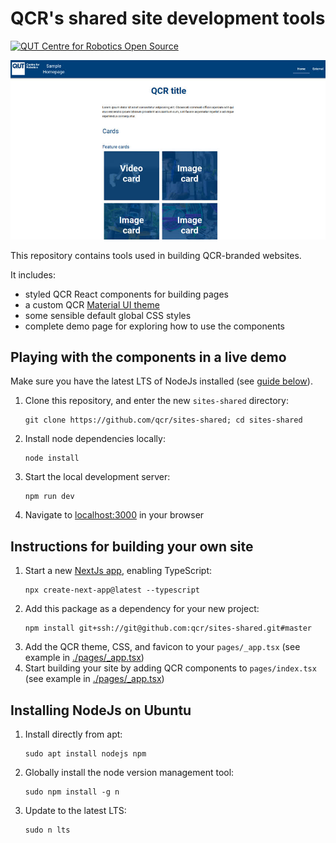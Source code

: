 # QCR's shared site development tools

[![QUT Centre for Robotics Open Source](https://github.com/qcr/qcr.github.io/raw/master/misc/badge.svg)](https://qcr.github.io)

<!--
![Primary language](https://img.shields.io/github/languages/top/qcr/code_templates)
[![License](https://img.shields.io/github/license/qcr/code_templates)](./LICENSE.txt)
-->

![Screenshot of QCR demo site](./assets/demo_screenshot.jpg)

This repository contains tools used in building QCR-branded websites.

It includes:

- styled QCR React components for building pages
- a custom QCR [Material UI theme](https://mui.com/customization/theming/)
- some sensible default global CSS styles
- complete demo page for exploring how to use the components

## Playing with the components in a live demo

Make sure you have the latest LTS of NodeJs installed (see [guide below](#installing-nodejs-on-ubuntu)).

1. Clone this repository, and enter the new `sites-shared` directory:
   ```
   git clone https://github.com/qcr/sites-shared; cd sites-shared
   ```
2. Install node dependencies locally:
   ```
   node install
   ```
3. Start the local development server:
   ```
   npm run dev
   ```
4. Navigate to [localhost:3000](http://localhost:3000) in your browser

## Instructions for building your own site

1. Start a new [NextJs app](https://nextjs.org/docs/getting-started), enabling TypeScript:
   ```
   npx create-next-app@latest --typescript
   ```
2. Add this package as a dependency for your new project:
   ```
   npm install git+ssh://git@github.com:qcr/sites-shared.git#master
   ```
3. Add the QCR theme, CSS, and favicon to your `pages/_app.tsx` (see example in [./pages/\_app.tsx](./pages/_app.tsx))
4. Start building your site by adding QCR components to `pages/index.tsx` (see example in [./pages/\_app.tsx](./pages/index.tsx))

## Installing NodeJs on Ubuntu

1. Install directly from apt:
   ```
   sudo apt install nodejs npm
   ```
2. Globally install the node version management tool:
   ```
   sudo npm install -g n
   ```
3. Update to the latest LTS:
   ```
   sudo n lts
   ```
